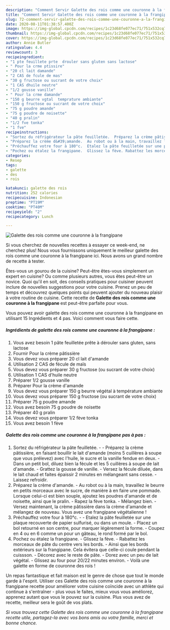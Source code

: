 ```yaml
---
description: "Comment Servir Galette des rois comme une couronne à la frangipane"
title: "Comment Servir Galette des rois comme une couronne à la frangipane"
slug: 72-comment-servir-galette-des-rois-comme-une-couronne-a-la-frangipane
date: 2020-08-11T01:38:57.400Z
image: https://img-global.cpcdn.com/recipes/1c23d68fe077ec71/751x532cq70/galette-des-rois-comme-une-couronne-a-la-frangipane-photo-principale-de-la-recette.jpg
thumbnail: https://img-global.cpcdn.com/recipes/1c23d68fe077ec71/751x532cq70/galette-des-rois-comme-une-couronne-a-la-frangipane-photo-principale-de-la-recette.jpg
cover: https://img-global.cpcdn.com/recipes/1c23d68fe077ec71/751x532cq70/galette-des-rois-comme-une-couronne-a-la-frangipane-photo-principale-de-la-recette.jpg
author: Annie Butler
ratingvalue: 4.4
reviewcount: 3
recipeingredient:
- "1 pte feuillete prte  drouler sans gluten sans lactose"
- " Pour la crme ptissire"
- "20 cl lait damande"
- "2 CAS de fcule de mas"
- "30 g fructose ou sucrant de votre choix"
- "1 CAS dhuile neutre"
- "1/2 gousse vanille"
- " Pour la crme damande"
- "150 g beurre vgtal  temprature ambiante"
- "150 g fructose ou sucrant de votre choix"
- "75 g poudre amande"
- "75 g poudre de noisette"
- "40 g pralin"
- "1/2 fve tonka"
- "1 fve"
recipeinstructions:
- "Sortez du réfrigérateur la pâte feuilletée.  Préparez la crème pâtissière, en faisant bouillir le lait d&#39;amande (moins 5 cuillères à soupe que vous prélevez) avec l&#39;huile, le sucre et la vanille fendue en deux. Dans un petit bol, diluez bien la fécule et les 5 cuillères à soupe de lait d&#39;amande. Grattez la gousse de vanille. Versez la fécule diluée, dans le lait chaud et faites épaissir 2 minutes en mélangeant sans cesse. Laissez refroidir."
- "Préparez la crème d&#39;amande.  Au robot ou à la main, travaillez le beurre en petits morceaux avec le sucre, de manière à en faire une pommade. Lorsque celui-ci est bien souple, ajoutez les poudres d&#39;amande et de noisette, ainsi que le pralin. Rapez la fève tonka. Mélangez bien. Versez maintenant, la crème pâtissière dans la crème d&#39;amande et mélangez de nouveau. Vous avez une frangipane végétalienne !"
- "Préchauffez votre four à 180°c.  Etalez la pâte feuilletée sur une plaque recouverte de papier sulfurisé, ou dans un moule. Placez un bol retourné en son centre, pour marquer légèrement la forme. Coupez en 4 ou en 6 comme un pour un gâteau, le rond formé par le bol."
- "Pochez ou étalez la frangipane.  Glissez la fève. Rabattez les morceaux de pâte du centre vers les bords. Ainsi que les bords extérieurs sur la frangipane. Cela évitera que celle-ci coule pendant la cuissson. Décorez avec le reste de pâte. Dorez avec un peu de lait végétal.  Glissez au four pour 20/22 minutes environ. Voilà une galette en forme de couronne des rois !"
categories:
- Resep
tags:
- galette
- des
- rois

katakunci: galette des rois 
nutrition: 252 calories
recipecuisine: Indonesian
preptime: "PT19M"
cooktime: "PT40M"
recipeyield: "2"
recipecategory: Lunch

---
```



![Galette des rois comme une couronne à la frangipane](https://img-global.cpcdn.com/recipes/1c23d68fe077ec71/751x532cq70/galette-des-rois-comme-une-couronne-a-la-frangipane-photo-principale-de-la-recette.jpg)

Si vous cherchez de nouvelles recettes à essayer ce week-end, ne cherchez plus! Nous vous fournissons uniquement le meilleur galette des rois comme une couronne à la frangipane ici. Nous avons un grand nombre de recette à tester.

Êtes-vous un gourou de la cuisine? Peut-être êtes-vous simplement un expert en cuisine? Ou comme plusieurs autres, vous êtes peut-être un novice. Quoi qu'il en soit, des conseils pratiques pour cuisiner peuvent inclure de nouvelles suggestions pour votre cuisine. Prenez un peu de temps et découvrez quelques points qui peuvent ajouter du nouveau plaisir à votre routine de cuisine. Cette recette de <strong> Galette des rois comme une couronne à la frangipane </strong> est peut-être parfaite pour vous.

<!--inarticleads1-->

Vous pouvez avoir galette des rois comme une couronne à la frangipane en utilisant 15 Ingrédients et 4 pas. Voici comment vous faire cette.

##### Ingrédients de galette des rois comme une couronne à la frangipane :

1. Vous avez besoin 1 pâte feuilletée prête à dérouler sans gluten, sans lactose
1. Fournir  Pour la crème pâtissière
1. Vous devez vous préparer 20 cl lait d&#39;amande
1. Utilisation 2 CAS de fécule de maïs
1. Vous devez vous préparer 30 g fructose (ou sucrant de votre choix)
1. Utilisation 1 CAS d&#39;huile neutre
1. Préparer 1/2 gousse vanille
1. Préparer  Pour la crème d&#39;amande
1. Vous devez vous préparer 150 g beurre végétal à température ambiante
1. Vous devez vous préparer 150 g fructose (ou sucrant de votre choix)
1. Préparer 75 g poudre amande
1. Vous avez besoin 75 g poudre de noisette
1. Préparer 40 g pralin
1. Vous devez vous préparer 1/2 fève tonka
1. Vous avez besoin 1 fève




<!--inarticleads2-->

##### Galette des rois comme une couronne à la frangipane pas à pas :

1. Sortez du réfrigérateur la pâte feuilletée. -  - Préparez la crème pâtissière, en faisant bouillir le lait d&#39;amande (moins 5 cuillères à soupe que vous prélevez) avec l&#39;huile, le sucre et la vanille fendue en deux. - Dans un petit bol, diluez bien la fécule et les 5 cuillères à soupe de lait d&#39;amande. - Grattez la gousse de vanille. - Versez la fécule diluée, dans le lait chaud et faites épaissir 2 minutes en mélangeant sans cesse. - Laissez refroidir.
1. Préparez la crème d&#39;amande.  - Au robot ou à la main, travaillez le beurre en petits morceaux avec le sucre, de manière à en faire une pommade. Lorsque celui-ci est bien souple, ajoutez les poudres d&#39;amande et de noisette, ainsi que le pralin. - Rapez la fève tonka. - Mélangez bien. - Versez maintenant, la crème pâtissière dans la crème d&#39;amande et mélangez de nouveau. Vous avez une frangipane végétalienne !
1. Préchauffez votre four à 180°c. -  - Etalez la pâte feuilletée sur une plaque recouverte de papier sulfurisé, ou dans un moule. - Placez un bol retourné en son centre, pour marquer légèrement la forme. - Coupez en 4 ou en 6 comme un pour un gâteau, le rond formé par le bol.
1. Pochez ou étalez la frangipane.  - Glissez la fève. - Rabattez les morceaux de pâte du centre vers les bords. - Ainsi que les bords extérieurs sur la frangipane. Cela évitera que celle-ci coule pendant la cuissson. - Décorez avec le reste de pâte. - Dorez avec un peu de lait végétal.  - Glissez au four pour 20/22 minutes environ. - Voilà une galette en forme de couronne des rois !




<!--inarticleads1-->

<p>
Un repas fantastique et fait maison est le genre de chose que tout le monde garde à l'esprit. Utiliser ces Galette des rois comme une couronne à la frangipane recette pour améliorer votre cuisine coïncide avec un athlète qui continue à s'entraîner - plus vous le faites, mieux vous vous améliorez, apprenez autant que vous le pouvez sur la cuisine. Plus vous avez de recette, meilleur sera le goût de vos plats.
</p>

<p>
<i>Si vous trouvez cette Galette des rois comme une couronne à la frangipane recette utile, partagez-la avec vos bons amis ou votre famille, merci et bonne chance.</i>
</p>
